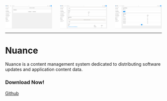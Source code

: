 <div style="display: flex; justify-content: space-between;">
    <img src="https://raw.githubusercontent.com/LexianDEV/.portfolio/master/img/nuance1.jpg" alt="Nuance Portfolio Image 1" width="30%">
    <img src="https://raw.githubusercontent.com/LexianDEV/.portfolio/master/img/nuance2.jpg" alt="Nuance Portfolio Image 2" width="30%">
    <img src="https://raw.githubusercontent.com/LexianDEV/.portfolio/master/img/nuance3.jpg" alt="Nuance Portfolio Image 3" width="30%">
</div>

<hr>

# Nuance
Nuance is a content management system dedicated to distributing software updates and application content data.

### Download Now!
<a href="https://github.com/LexianDEV/nuance" target="_blank">Github</a>
